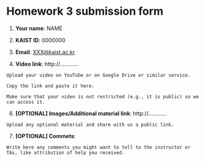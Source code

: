 # Homework 3 submission form

1. **Your name**: NAME

2. **KAIST ID**: 0000000

3. **Email**: XXX@kaist.ac.kr

4. **Video link**:
   http://............

```
Upload your video on YouTube or on Google Drive or similar service.

Copy the link and paste it here.

Make sure that your video is not restricted (e.g., it is public) so we can access it.
```

6. **[OPTIONAL] Images/Additional material link**:
   http://............

```
Upload any optional material and share with us a public link.
```

7. **[OPTIONAL] Commets**:

```
Write here any comments you might want to tell to the instructor or TAs, like attribution of help you received.
```
